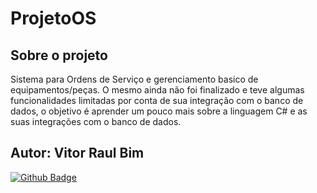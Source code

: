 # ProjetoOS

## Sobre o projeto
Sistema para Ordens de Serviço e gerenciamento basico de equipamentos/peças. O mesmo ainda não foi finalizado e teve algumas funcionalidades limitadas por conta de sua integração com o banco de dados, o objetivo é aprender um pouco mais sobre a linguagem C# e as suas integrações com o banco de dados.

## Autor: Vitor Raul Bim
 [![Github Badge](https://img.shields.io/badge/-Github-000?style=flat-square&logo=Github&logoColor=white&link=https://github.com/fagnerpsantos)](https://github.com/Vraulbim)

